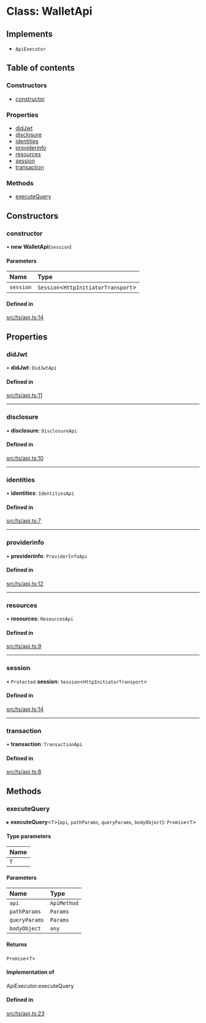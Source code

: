# Class: WalletApi

## Implements

- `ApiExecutor`

## Table of contents

### Constructors

- [constructor](WalletApi.md#constructor)

### Properties

- [didJwt](WalletApi.md#didjwt)
- [disclosure](WalletApi.md#disclosure)
- [identities](WalletApi.md#identities)
- [providerinfo](WalletApi.md#providerinfo)
- [resources](WalletApi.md#resources)
- [session](WalletApi.md#session)
- [transaction](WalletApi.md#transaction)

### Methods

- [executeQuery](WalletApi.md#executequery)

## Constructors

### constructor

• **new WalletApi**(`session`)

#### Parameters

| Name | Type |
| :------ | :------ |
| `session` | `Session`<`HttpInitiatorTransport`\> |

#### Defined in

[src/ts/api.ts:14](https://gitlab.com/i3-market/code/wp3/t3.2/i3m-wallet-monorepo/-/blob/645d0838/packages/wallet-protocol-api/src/ts/api.ts#L14)

## Properties

### didJwt

• **didJwt**: `DidJwtApi`

#### Defined in

[src/ts/api.ts:11](https://gitlab.com/i3-market/code/wp3/t3.2/i3m-wallet-monorepo/-/blob/645d0838/packages/wallet-protocol-api/src/ts/api.ts#L11)

___

### disclosure

• **disclosure**: `DisclosureApi`

#### Defined in

[src/ts/api.ts:10](https://gitlab.com/i3-market/code/wp3/t3.2/i3m-wallet-monorepo/-/blob/645d0838/packages/wallet-protocol-api/src/ts/api.ts#L10)

___

### identities

• **identities**: `IdentitiesApi`

#### Defined in

[src/ts/api.ts:7](https://gitlab.com/i3-market/code/wp3/t3.2/i3m-wallet-monorepo/-/blob/645d0838/packages/wallet-protocol-api/src/ts/api.ts#L7)

___

### providerinfo

• **providerinfo**: `ProviderInfoApi`

#### Defined in

[src/ts/api.ts:12](https://gitlab.com/i3-market/code/wp3/t3.2/i3m-wallet-monorepo/-/blob/645d0838/packages/wallet-protocol-api/src/ts/api.ts#L12)

___

### resources

• **resources**: `ResourcesApi`

#### Defined in

[src/ts/api.ts:9](https://gitlab.com/i3-market/code/wp3/t3.2/i3m-wallet-monorepo/-/blob/645d0838/packages/wallet-protocol-api/src/ts/api.ts#L9)

___

### session

• `Protected` **session**: `Session`<`HttpInitiatorTransport`\>

#### Defined in

[src/ts/api.ts:14](https://gitlab.com/i3-market/code/wp3/t3.2/i3m-wallet-monorepo/-/blob/645d0838/packages/wallet-protocol-api/src/ts/api.ts#L14)

___

### transaction

• **transaction**: `TransactionApi`

#### Defined in

[src/ts/api.ts:8](https://gitlab.com/i3-market/code/wp3/t3.2/i3m-wallet-monorepo/-/blob/645d0838/packages/wallet-protocol-api/src/ts/api.ts#L8)

## Methods

### executeQuery

▸ **executeQuery**<`T`\>(`api`, `pathParams`, `queryParams`, `bodyObject`): `Promise`<`T`\>

#### Type parameters

| Name |
| :------ |
| `T` |

#### Parameters

| Name | Type |
| :------ | :------ |
| `api` | `ApiMethod` |
| `pathParams` | `Params` |
| `queryParams` | `Params` |
| `bodyObject` | `any` |

#### Returns

`Promise`<`T`\>

#### Implementation of

ApiExecutor.executeQuery

#### Defined in

[src/ts/api.ts:23](https://gitlab.com/i3-market/code/wp3/t3.2/i3m-wallet-monorepo/-/blob/645d0838/packages/wallet-protocol-api/src/ts/api.ts#L23)
